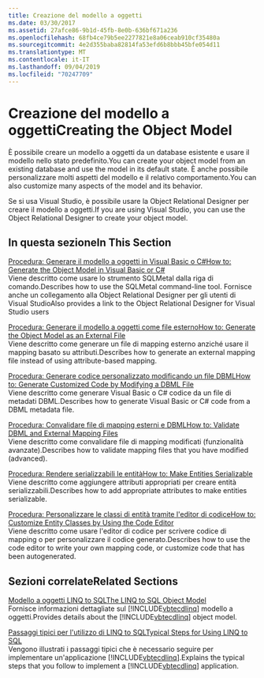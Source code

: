 ```yaml
---
title: Creazione del modello a oggetti
ms.date: 03/30/2017
ms.assetid: 27afce86-9b1d-45fb-8e0b-636bf671a236
ms.openlocfilehash: 68fb4ce79b5ee2277821e8a06ceab910cf35480a
ms.sourcegitcommit: 4e2d355baba82814fa53efd6b8bbb45bfe054d11
ms.translationtype: MT
ms.contentlocale: it-IT
ms.lasthandoff: 09/04/2019
ms.locfileid: "70247709"
---
```

# <a name="creating-the-object-model"></a><span data-ttu-id="11c3f-102">Creazione del modello a oggetti</span><span class="sxs-lookup"><span data-stu-id="11c3f-102">Creating the Object Model</span></span>
<span data-ttu-id="11c3f-103">È possibile creare un modello a oggetti da un database esistente e usare il modello nello stato predefinito.</span><span class="sxs-lookup"><span data-stu-id="11c3f-103">You can create your object model from an existing database and use the model in its default state.</span></span> <span data-ttu-id="11c3f-104">È anche possibile personalizzare molti aspetti del modello e il relativo comportamento.</span><span class="sxs-lookup"><span data-stu-id="11c3f-104">You can also customize many aspects of the model and its behavior.</span></span>  
  
 <span data-ttu-id="11c3f-105">Se si usa Visual Studio, è possibile usare la Object Relational Designer per creare il modello a oggetti.</span><span class="sxs-lookup"><span data-stu-id="11c3f-105">If you are using Visual Studio, you can use the Object Relational Designer to create your object model.</span></span>  
  
## <a name="in-this-section"></a><span data-ttu-id="11c3f-106">In questa sezione</span><span class="sxs-lookup"><span data-stu-id="11c3f-106">In This Section</span></span>  
 [<span data-ttu-id="11c3f-107">Procedura: Generare il modello a oggetti in Visual Basic o C#</span><span class="sxs-lookup"><span data-stu-id="11c3f-107">How to: Generate the Object Model in Visual Basic or C#</span></span>](how-to-generate-the-object-model-in-visual-basic-or-csharp.md)  
 <span data-ttu-id="11c3f-108">Viene descritto come usare lo strumento SQLMetal dalla riga di comando.</span><span class="sxs-lookup"><span data-stu-id="11c3f-108">Describes how to use the SQLMetal command-line tool.</span></span> <span data-ttu-id="11c3f-109">Fornisce anche un collegamento alla Object Relational Designer per gli utenti di Visual Studio</span><span class="sxs-lookup"><span data-stu-id="11c3f-109">Also provides a link to the Object Relational Designer for Visual Studio users</span></span>  
  
 [<span data-ttu-id="11c3f-110">Procedura: Generare il modello a oggetti come file esterno</span><span class="sxs-lookup"><span data-stu-id="11c3f-110">How to: Generate the Object Model as an External File</span></span>](how-to-generate-the-object-model-as-an-external-file.md)  
 <span data-ttu-id="11c3f-111">Viene descritto come generare un file di mapping esterno anziché usare il mapping basato su attributi.</span><span class="sxs-lookup"><span data-stu-id="11c3f-111">Describes how to generate an external mapping file instead of using attribute-based mapping.</span></span>  
  
 [<span data-ttu-id="11c3f-112">Procedura: Generare codice personalizzato modificando un file DBML</span><span class="sxs-lookup"><span data-stu-id="11c3f-112">How to: Generate Customized Code by Modifying a DBML File</span></span>](how-to-generate-customized-code-by-modifying-a-dbml-file.md)  
 <span data-ttu-id="11c3f-113">Viene descritto come generare Visual Basic o C# codice da un file di metadati DBML.</span><span class="sxs-lookup"><span data-stu-id="11c3f-113">Describes how to generate Visual Basic or C# code from a DBML metadata file.</span></span>  
  
 [<span data-ttu-id="11c3f-114">Procedura: Convalidare file di mapping esterni e DBML</span><span class="sxs-lookup"><span data-stu-id="11c3f-114">How to: Validate DBML and External Mapping Files</span></span>](how-to-validate-dbml-and-external-mapping-files.md)  
 <span data-ttu-id="11c3f-115">Viene descritto come convalidare file di mapping modificati (funzionalità avanzate).</span><span class="sxs-lookup"><span data-stu-id="11c3f-115">Describes how to validate mapping files that you have modified (advanced).</span></span>  
  
 [<span data-ttu-id="11c3f-116">Procedura: Rendere serializzabili le entità</span><span class="sxs-lookup"><span data-stu-id="11c3f-116">How to: Make Entities Serializable</span></span>](how-to-make-entities-serializable.md)  
 <span data-ttu-id="11c3f-117">Viene descritto come aggiungere attributi appropriati per creare entità serializzabili.</span><span class="sxs-lookup"><span data-stu-id="11c3f-117">Describes how to add appropriate attributes to make entities serializable.</span></span>  
  
 [<span data-ttu-id="11c3f-118">Procedura: Personalizzare le classi di entità tramite l'editor di codice</span><span class="sxs-lookup"><span data-stu-id="11c3f-118">How to: Customize Entity Classes by Using the Code Editor</span></span>](how-to-customize-entity-classes-by-using-the-code-editor.md)  
 <span data-ttu-id="11c3f-119">Viene descritto come usare l'editor di codice per scrivere codice di mapping o per personalizzare il codice generato.</span><span class="sxs-lookup"><span data-stu-id="11c3f-119">Describes how to use the code editor to write your own mapping code, or customize code that has been autogenerated.</span></span>  
  
## <a name="related-sections"></a><span data-ttu-id="11c3f-120">Sezioni correlate</span><span class="sxs-lookup"><span data-stu-id="11c3f-120">Related Sections</span></span>  
 [<span data-ttu-id="11c3f-121">Modello a oggetti LINQ to SQL</span><span class="sxs-lookup"><span data-stu-id="11c3f-121">The LINQ to SQL Object Model</span></span>](the-linq-to-sql-object-model.md)  
 <span data-ttu-id="11c3f-122">Fornisce informazioni dettagliate sul [!INCLUDE[vbtecdlinq](../../../../../../includes/vbtecdlinq-md.md)] modello a oggetti.</span><span class="sxs-lookup"><span data-stu-id="11c3f-122">Provides details about the [!INCLUDE[vbtecdlinq](../../../../../../includes/vbtecdlinq-md.md)] object model.</span></span>  
  
 [<span data-ttu-id="11c3f-123">Passaggi tipici per l'utilizzo di LINQ to SQL</span><span class="sxs-lookup"><span data-stu-id="11c3f-123">Typical Steps for Using LINQ to SQL</span></span>](typical-steps-for-using-linq-to-sql.md)  
 <span data-ttu-id="11c3f-124">Vengono illustrati i passaggi tipici che è necessario seguire per implementare un'applicazione [!INCLUDE[vbtecdlinq](../../../../../../includes/vbtecdlinq-md.md)].</span><span class="sxs-lookup"><span data-stu-id="11c3f-124">Explains the typical steps that you follow to implement a [!INCLUDE[vbtecdlinq](../../../../../../includes/vbtecdlinq-md.md)] application.</span></span>
